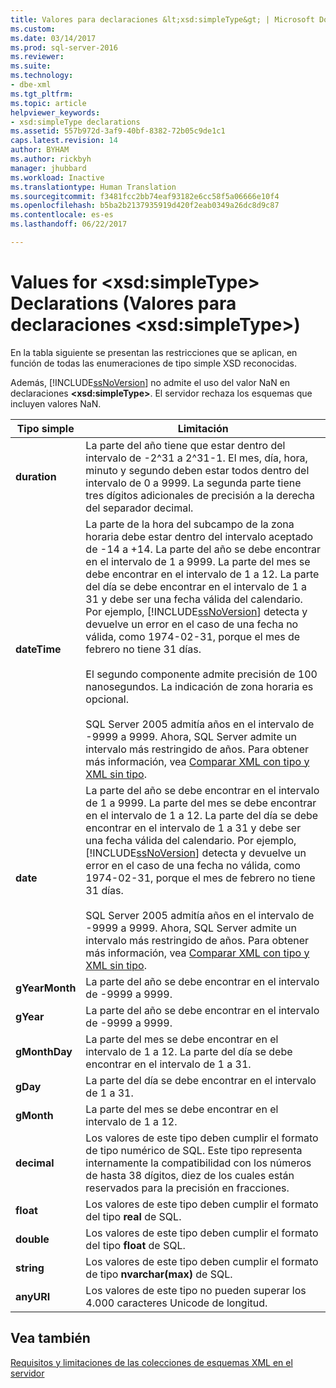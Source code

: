 ```yaml
---
title: Valores para declaraciones &lt;xsd:simpleType&gt; | Microsoft Docs
ms.custom: 
ms.date: 03/14/2017
ms.prod: sql-server-2016
ms.reviewer: 
ms.suite: 
ms.technology:
- dbe-xml
ms.tgt_pltfrm: 
ms.topic: article
helpviewer_keywords:
- xsd:simpleType declarations
ms.assetid: 557b972d-3af9-40bf-8382-72b05c9de1c1
caps.latest.revision: 14
author: BYHAM
ms.author: rickbyh
manager: jhubbard
ms.workload: Inactive
ms.translationtype: Human Translation
ms.sourcegitcommit: f3481fcc2bb74eaf93182e6cc58f5a06666e10f4
ms.openlocfilehash: b5ba2b2137935919d420f2eab0349a26dc8d9c87
ms.contentlocale: es-es
ms.lasthandoff: 06/22/2017

---
```

# <a name="values-for-ltxsdsimpletypegt-declarations"></a>Values for &lt;xsd:simpleType&gt; Declarations (Valores para declaraciones &lt;xsd:simpleType&gt;)
  En la tabla siguiente se presentan las restricciones que se aplican, en función de todas las enumeraciones de tipo simple XSD reconocidas.  
  
 Además, [!INCLUDE[ssNoVersion](../../includes/ssnoversion-md.md)] no admite el uso del valor NaN en declaraciones **\<xsd:simpleType>**. El servidor rechaza los esquemas que incluyen valores NaN.  
  
|Tipo simple|Limitación|  
|-----------------|----------------|  
|**duration**|La parte del año tiene que estar dentro del intervalo de -2^31 a 2^31-1. El mes, día, hora, minuto y segundo deben estar todos dentro del intervalo de 0 a 9999. La segunda parte tiene tres dígitos adicionales de precisión a la derecha del separador decimal.|  
|**dateTime**|La parte de la hora del subcampo de la zona horaria debe estar dentro del intervalo aceptado de -14 a +14. La parte del año se debe encontrar en el intervalo de 1 a 9999. La parte del mes se debe encontrar en el intervalo de 1 a 12. La parte del día se debe encontrar en el intervalo de 1 a 31 y debe ser una fecha válida del calendario. Por ejemplo, [!INCLUDE[ssNoVersion](../../includes/ssnoversion-md.md)] detecta y devuelve un error en el caso de una fecha no válida, como 1974-02-31, porque el mes de febrero no tiene 31 días.<br /><br /> El segundo componente admite precisión de 100 nanosegundos. La indicación de zona horaria es opcional.<br /><br /> SQL Server 2005 admitía años en el intervalo de -9999 a 9999. Ahora, SQL Server admite un intervalo más restringido de años. Para obtener más información, vea [Comparar XML con tipo y XML sin tipo](../../relational-databases/xml/compare-typed-xml-to-untyped-xml.md).|  
|**date**|La parte del año se debe encontrar en el intervalo de 1 a 9999. La parte del mes se debe encontrar en el intervalo de 1 a 12. La parte del día se debe encontrar en el intervalo de 1 a 31 y debe ser una fecha válida del calendario. Por ejemplo, [!INCLUDE[ssNoVersion](../../includes/ssnoversion-md.md)] detecta y devuelve un error en el caso de una fecha no válida, como 1974-02-31, porque el mes de febrero no tiene 31 días.<br /><br /> SQL Server 2005 admitía años en el intervalo de -9999 a 9999. Ahora, SQL Server admite un intervalo más restringido de años. Para obtener más información, vea [Comparar XML con tipo y XML sin tipo](../../relational-databases/xml/compare-typed-xml-to-untyped-xml.md).|  
|**gYearMonth**|La parte del año se debe encontrar en el intervalo de -9999 a 9999.|  
|**gYear**|La parte del año se debe encontrar en el intervalo de -9999 a 9999.|  
|**gMonthDay**|La parte del mes se debe encontrar en el intervalo de 1 a 12. La parte del día se debe encontrar en el intervalo de 1 a 31.|  
|**gDay**|La parte del día se debe encontrar en el intervalo de 1 a 31.|  
|**gMonth**|La parte del mes se debe encontrar en el intervalo de 1 a 12.|  
|**decimal**|Los valores de este tipo deben cumplir el formato de tipo numérico de SQL. Este tipo representa internamente la compatibilidad con los números de hasta 38 dígitos, diez de los cuales están reservados para la precisión en fracciones.|  
|**float**|Los valores de este tipo deben cumplir el formato del tipo **real** de SQL.|  
|**double**|Los valores de este tipo deben cumplir el formato del tipo **float** de SQL.|  
|**string**|Los valores de este tipo deben cumplir el formato de tipo **nvarchar(max)** de SQL.|  
|**anyURI**|Los valores de este tipo no pueden superar los 4.000 caracteres Unicode de longitud.|  
  
## <a name="see-also"></a>Vea también  
 [Requisitos y limitaciones de las colecciones de esquemas XML en el servidor](../../relational-databases/xml/requirements-and-limitations-for-xml-schema-collections-on-the-server.md)  
  
  

